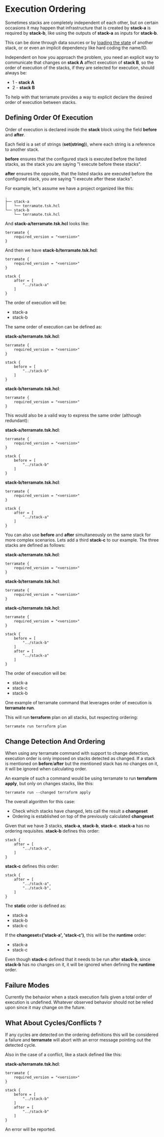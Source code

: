 # Execution Ordering

Sometimes stacks are completely independent of each other, but on
certain occasions it may happen that infrastructure that is created
by **stack-a** is required by **stack-b**, like using the outputs
of **stack-a** as inputs for **stack-b**.

This can be done through data sources or
by [loading the state](https://www.terraform.io/docs/language/state/remote-state-data.html)
of another stack, or or even an implicit dependency like hard coding the name/ID.

Independent on how you approach the problem, you need
an explicit way to communicate that changes on **stack A** affect execution of
**stack B**, so the order of execution of the stacks, if they are
selected for execution, should always be:

* 1 - **stack A**
* 2 - **stack B**

To help with that terramate provides a way to explicit declare
the desired order of execution between stacks.


## Defining Order Of Execution

Order of execution is declared inside the **stack** block using the
field **before** and **after**. 

Each field is a set of strings (**set(string)**),
where each string is a reference to another stack.

**before** ensures that the configured stack is executed before the
listed stacks, as the stack you are saying "I execute before these stacks".

**after** ensures the opposite, that the listed stacks are executed before
the configured stack, you are saying "I execute after these stacks".

For example, let's assume we have a project organized like this:

```
.
├── stack-a
│   └── terramate.tsk.hcl
└── stack-b
    └── terramate.tsk.hcl
```

And **stack-a/terramate.tsk.hcl** looks like:

```
terramate {
    required_version = "<version>"
}
```

And then we have **stack-b/terramate.tsk.hcl**:

```
terramate {
    required_version = "<version>"
}

stack {
    after = [
        "../stack-a"
    ]
}
```

The order of execution will be:

* stack-a
* stack-b

The same order of execution can be defined as:

**stack-a/terramate.tsk.hcl**:

```
terramate {
    required_version = "<version>"
}

stack {
    before = [
        "../stack-b"
    ]
}
```

**stack-b/terramate.tsk.hcl**:

```
terramate {
    required_version = "<version>"
}
```

This would also be a valid way to express the same order (although redundant):

**stack-a/terramate.tsk.hcl**:

```
terramate {
    required_version = "<version>"
}

stack {
    before = [
        "../stack-b"
    ]
}
```

**stack-b/terramate.tsk.hcl**:

```
terramate {
    required_version = "<version>"
}

stack {
    after = [
        "../stack-a"
    ]
}
```

You can also use **before** and **after** simultaneously on the same
stack for more complex scenarios. Lets add a third **stack-c** to our example.
The three stacks are defined as follows:

**stack-a/terramate.tsk.hcl**:

```
terramate {
    required_version = "<version>"
}
```

**stack-b/terramate.tsk.hcl**:

```
terramate {
    required_version = "<version>"
}
```

**stack-c/terramate.tsk.hcl**:

```
terramate {
    required_version = "<version>"
}

stack {
    before = [
        "../stack-b"
    ]
    after = [
        "../stack-a"
    ]
}
```

The order of execution will be:

* stack-a
* stack-c
* stack-b

One example of terramate command that leverages order of
execution is **terramate run**.

This will run **terraform** plan on all stacks, but respecting ordering:

```sh
terramate run terraform plan
```


## Change Detection And Ordering

When using any terramate command with support to change detection,
execution order is only imposed on stacks detected as changed. If a stack
is mentioned on **before**/**after** but the mentioned stack has no changes
on it, it will be ignored when calculating order.

An example of such a command would be using terramate to run **terraform apply**,
but only on changes stacks, like this:

```
terramate run --changed terraform apply
```

The overall algorithm for this case:

* Check which stacks have changed, lets call the result a **changeset**
* Ordering is established on top of the previously calculated **changeset**

Given that we have 3 stacks, **stack-a**, **stack-b**, **stack-c**.
**stack-a** has no ordering requisites.
**stack-b** defines this order:

```
stack {
    after = [
        "../stack-a",
    ]
}
```

**stack-c** defines this order:

```
stack {
    after = [
        "../stack-a",
        "../stack-b",
    ]
}
```

The **static** order is defined as:

* stack-a
* stack-b
* stack-c

If the **changeset=('stack-a', 'stack-c')**, this will be the **runtime** order:

* stack-a
* stack-c

Even though **stack-c** defined that it needs to be run after **stack-b**, since
**stack-b** has no changes on it, it will be ignored when defining the
**runtime** order.


## Failure Modes

Currently the behavior when a stack execution fails given a total order of
execution is undefined. Whatever observed behavior should not be relied upon
since it may change on the future.


## What About Cycles/Conflicts ?

If any cycles are detected on the ordering definitions this will be
considered a failure and **terramate** will abort with an
error message pointing out the detected cycle.

Also in the case of a conflict, like a stack defined like this:

**stack-a/terramate.tsk.hcl**:

```
terramate {
    required_version = "<version>"
}

stack {
    before = [
        "../stack-b"
    ]
    after = [
        "../stack-b"
    ]
}
```

An error will be reported.
